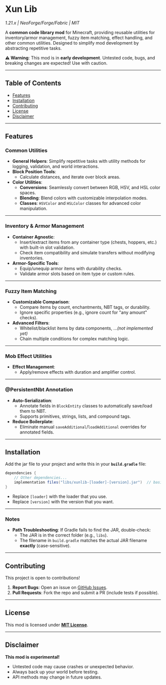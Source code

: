 # Xun Lib 
*1.21.x | NeoForge/Forge/Fabric | MIT*

A **common code library mod** for Minecraft, providing reusable utilities for inventory/armor management, fuzzy item matching, effect handling, and other common utilities. Designed to simplify mod development by abstracting repetitive tasks.

**⚠️ Warning**: This mod is in **early development**. Untested code, bugs, and breaking changes are expected! Use with caution.

---

## Table of Contents
- [Features](#features)
- [Installation](#installation)
- [Contributing](#contributing)
- [License](#license)
- [Disclaimer](#disclaimer)
  
---

## Features

### **Common Utilities**
- **General Helpers**: Simplify repetitive tasks with utility methods for logging, validation, and world interactions.
- **Block Position Tools**: 
  - Calculate distances, and iterate over block areas.
- **Color Utilities**:
  - **Conversions**: Seamlessly convert between RGB, HSV, and HSL color spaces.
  - **Blending**: Blend colors with customizable interpolation modes.
  - **Classes**: `HSVColor` and `HSLColor` classes for advanced color manipulation.

---

### **Inventory & Armor Management**
- **Container Agnostic**:
  - Insert/extract items from any container type (chests, hoppers, etc.) with built-in slot validation.
  - Check item compatibility and simulate transfers without modifying inventories.
- **Armor-Specific Tools**:
  - Equip/unequip armor items with durability checks.
  - Validate armor slots based on item type or custom rules.

---

### **Fuzzy Item Matching**
- **Customizable Comparison**:
  - Compare items by count, enchantments, NBT tags, or durability.
  - Ignore specific properties (e.g., ignore count for "any amount" checks).
- **Advanced Filters**:
  - Whitelist/blacklist items by data components, ...*(not implemented yet)*
  - Chain multiple conditions for complex matching logic.

---

### **Mob Effect Utilities**
- **Effect Management**:
  - Apply/remove effects with duration and amplifier control.

---

### **@PersistentNbt Annotation**
- **Auto-Serialization**:
  - Annotate fields in `BlockEntity` classes to automatically save/load them to NBT.
  - Supports primitives, strings, lists, and compound tags.
- **Reduce Boilerplate**:
  - Eliminate manual `saveAdditional`/`loadAdditional` overrides for annotated fields.
---

## Installation
Add the jar file to your project and write this in your **`build.gradle`** file:
   ```gradle  
   dependencies {  
       // Other dependencies...  
       implementation files("libs/xunlib-[loader]-[version].jar")  // basically the path, if you put that inside of api/ instead libs/, change it.
   }  
   ```  
   - Replace `[loader]` with the loader that you use.
   - Replace `[version]` with the version that you want.
---

### **Notes**  
- **Path Troubleshooting**: If Gradle fails to find the JAR, double-check:  
  - The JAR is in the correct folder (e.g., `libs`).  
  - The filename in `build.gradle` matches the actual JAR filename **exactly** (case-sensitive). 

---

## Contributing  
This project is open to contributions!  
1. **Report Bugs**: Open an issue on [GitHub Issues](https://github.com/Xun39/XunLib/issues).
2. **Pull Requests**: Fork the repo and submit a PR (include tests if possible).  

---

## License  
This mod is licensed under **[MIT License](LICENSE)**.  

---

## Disclaimer  
**This mod is experimental!**  
- Untested code may cause crashes or unexpected behavior.  
- Always back up your world before testing.  
- API methods may change in future updates.  
